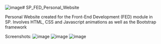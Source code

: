 ![image](https://github.com/andrewdpoh/SP_FED_Personal_Website/assets/88697807/e8d71caf-bf3d-4778-9f48-2e519cf9c7eb)# SP_FED_Personal_Website

Personal Website created for the Front-End Development (FED) module in SP. Involves HTML, CSS and Javascript animations as well as the Bootstrap framework

Screenshots:
![image](https://github.com/andrewdpoh/SP_FED_Personal_Website/assets/88697807/67804241-2c7e-4bac-b1e8-f10d7fed47ba)
![image](https://github.com/andrewdpoh/SP_FED_Personal_Website/assets/88697807/bc354cf5-2277-484d-8a92-3547177089db)
![image](https://github.com/andrewdpoh/SP_FED_Personal_Website/assets/88697807/ee0e7c4d-17cc-422b-a668-79ceb3324156)
